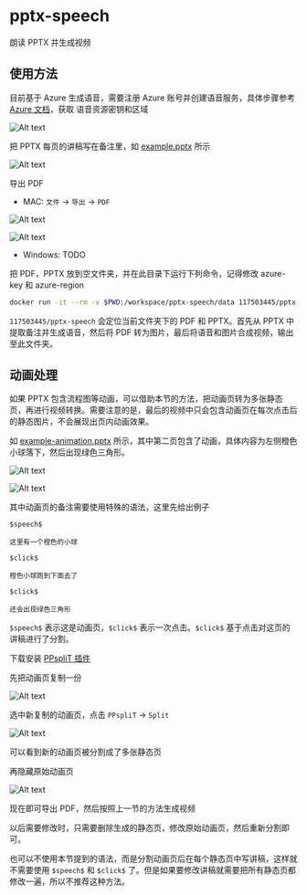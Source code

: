 # pptx-speech

朗读 PPTX 并生成视频

## 使用方法

目前基于 Azure 生成语音，需要注册 Azure 账号并创建语音服务，具体步骤参考 [Azure 文档](https://learn.microsoft.com/zh-cn/azure/ai-services/speech-service/get-started-text-to-speech?tabs=linux%2Cterminal&pivots=programming-language-python)，获取 语音资源密钥和区域

![Alt text](doc/image-7.png)

把 PPTX 每页的讲稿写在备注里，如 [example.pptx](doc/example.pptx) 所示

![Alt text](doc/image.png)

导出 PDF

- MAC: `文件` -> `导出` -> `PDF`

![Alt text](doc/image-1.png)

![Alt text](doc/image-2.png)

- Windows: TODO

把 PDF，PPTX 放到空文件夹，并在此目录下运行下列命令，记得修改 azure-key 和 azure-region

```sh
docker run -it --rm -v $PWD:/workspace/pptx-speech/data 117503445/pptx-speech --azure-key feng-kuang-xing-qi-si-vivo-50 --azure-region eastasia
```

`117503445/pptx-speech` 会定位当前文件夹下的 PDF 和 PPTX。首先从 PPTX 中提取备注并生成语音，然后将 PDF 转为图片，最后将语音和图片合成视频，输出至此文件夹。

## 动画处理

如果 PPTX 包含流程图等动画，可以借助本节的方法，把动画页转为多张静态页，再进行视频转换。需要注意的是，最后的视频中只会包含动画页在每次点击后的静态图片，不会展现出页内动画效果。

如 [example-animation.pptx](doc/example-animation.pptx) 所示，其中第二页包含了动画，具体内容为左侧橙色小球落下，然后出现绿色三角形。

![Alt text](doc/example-animation.gif)

![Alt text](doc/image-3.png)

其中动画页的备注需要使用特殊的语法，这里先给出例子

```plaintext
$speech$

这里有一个橙色的小球

$click$

橙色小球跑到下面去了

$click$

还会出现绿色三角形
```

`$speech$` 表示这是动画页，`$click$` 表示一次点击。`$click$` 基于点击对这页的讲稿进行了分割。

下载安装 [PPspliT 插件](https://github.com/maxonthegit/PPspliT)

先把动画页复制一份

![Alt text](doc/image-4.png)

选中新复制的动画页，点击 `PPspliT` -> `Split`

![Alt text](doc/image-5.png)

可以看到新的动画页被分割成了多张静态页

再隐藏原始动画页

![Alt text](doc/image-6.png)

现在即可导出 PDF，然后按照上一节的方法生成视频

以后需要修改时，只需要删除生成的静态页，修改原始动画页，然后重新分割即可。

也可以不使用本节提到的语法，而是分割动画页后在每个静态页中写讲稿，这样就不需要使用 `$speech$` 和 `$click$` 了。但是如果要修改讲稿就需要把所有静态页都修改一遍，所以不推荐这种方法。
